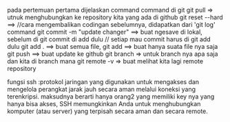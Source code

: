 pada pertemuan pertama dijelaskan command command di git
 git pull => utnuk menghubungkan ke repository kita yang ada di github
 git reset --hard <copy path nya>==> //cara mengembalikan codingan sebelumnya, didapatkan dari 'git log' 
command git commit -m "update changer" ==> buat ngesave di lokal, sebelum di git commit di add dulu // setiap mau commit harus di git add dulu 
git add . ==> buat semua file, git add ==> buat hanya suata file nya saja 
git push ==> buat update ke github
git branch => untuk branch nya apa saja dan kita di branch mana 
git remote -v => buat melihat kita lagi remote repository

fungsi ssh :protokol jaringan yang digunakan untuk mengakses dan mengelola perangkat jarak jauh secara aman melalui koneksi yang terenkripsi. maksudnya berarti hanya orang2 yang memiliki key nya yang hanya bisa akses, SSH memungkinkan Anda untuk menghubungkan komputer (atau server) yang terpisah secara aman dan secara remote.